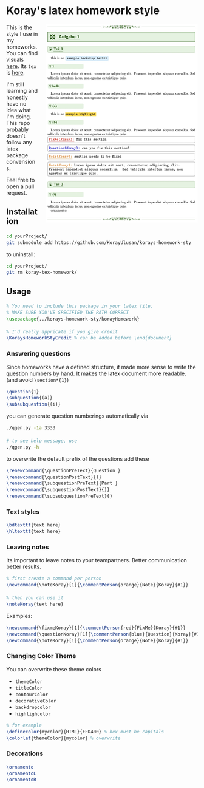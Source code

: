 # Koray's latex homework style

<img src="./img/showcase-firstpage.jpg" width="401"  alt="first page of showcase.pdf" style="float: right;margin-left: 20px; margin-bottom: 20px;" align="right">

This is the style I use in my homeworks. You can find visuals [here](./showcase.pdf). Its `tex` is [here](./showcase.tex).

I'm still learning and honestly have no idea what I'm doing. This repo probably doesn't follow any latex package convensions.

Feel free to open a pull request. 

## Installation

```sh
cd yourProject/
git submodule add https://github.com/KorayUlusan/korays-homework-sty
```

to uninstall:

```sh
cd yourProject/
git rm koray-tex-homework/
```

## Usage

```latex
% You need to include this package in your latex file.
% MAKE SURE YOU'VE SPECIFIED THE PATH CORRECT
\usepackage{../korays-homework-sty/korayHomework}

% I'd really appricate if you give credit 
\KoraysHomeworkStyCredit % can be added before \end{document}
```

### Answering questions

Since homeworks have a defined structure, it made more sense to write the question numbers by hand. It makes the latex document more readable. (and avoid `\section*{1}`)

```latex
\question{1}
\subquestion{(a)}
\subsubquestion{(i)}
```

you can generate question numberings automatically via

```sh
./qgen.py -1a 3333

# to see help message, use
./qgen.py -h
```


to overwrite the default prefix of the questions add these

```latex
\renewcommand{\questionPreText}{Question }
\renewcommand{\questionPostText}{)}
\renewcommand{\subquestionPreText}{Part }
\renewcommand{\subquestionPostText}{)}
\renewcommand{\subsubquestionPreText}{}
```

### Text styles

```latex
\bdtexttt{text here}
\hltexttt{text here}
```

### Leaving notes

Its important to leave notes to your teampartners. Better communication better
results. 

```latex
% first create a command per person
\newcommand{\noteKoray}[1]{\commentPerson{orange}{Note}{Koray}{#1}}

% then you can use it
\noteKoray{text here}
```

Examples:

```latex
\newcommand{\fixmeKoray}[1]{\commentPerson{red}{FixMe}{Koray}{#1}}
\newcommand{\questionKoray}[1]{\commentPerson{blue}{Question}{Koray}{#1}}
\newcommand{\noteKoray}[1]{\commentPerson{orange}{Note}{Koray}{#1}}
```

### Changing Color Theme

You can overwrite these theme colors

- `themeColor`
- `titleColor`
- `contourColor`
- `decorativeColor`
- `backdropcolor`
- `highlighcolor`

```latex
% for example
\definecolor{mycolor}{HTML}{FFD400} % hex must be capitals
\colorlet{themeColor}{mycolor} % overwrite
```

### Decorations

```latex
\ornamento
\ornamentoL
\ornamentoR
```
